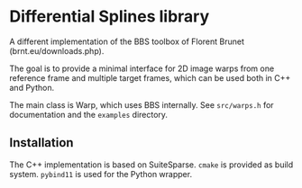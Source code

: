 # Differential Splines library

A different implementation of the BBS toolbox of Florent Brunet
(brnt.eu/downloads.php).

The goal is to provide a minimal interface for 2D image warps from one
reference frame and multiple target frames, which can be used both in C++ and
Python.

The main class is Warp, which uses BBS internally. See `src/warps.h` for
documentation and the `examples` directory.

## Installation

The C++ implementation is based on SuiteSparse. `cmake` is provided as build
system. `pybind11` is used for the Python wrapper.



